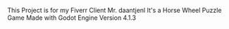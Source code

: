 This Project is for my Fiverr Client Mr. daantjenl
It's a Horse Wheel Puzzle Game
Made with Godot Engine Version 4.1.3
